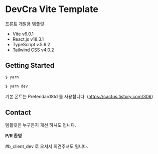 # DevCra Vite Template

프론트 개발용 템플릿

- Vite v6.0.1
- React.js v18.3.1
- TypeScript v.5.6.2
- Tailwind CSS v4.0.2

## Getting Started

```bash
$ yarn

$ yarn dev
```

기본 폰트는 PretendardStd 를 사용합니다. (https://cactus.tistory.com/306)

## Contact

템플릿은 누구든지 개선 하셔도 됩니다.

**P/R 환영**

#b_client_dev 로 오셔서 의견주셔도 됩니다.
